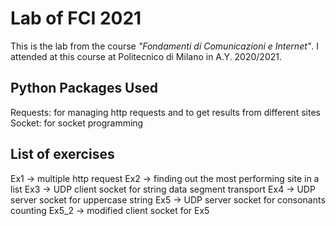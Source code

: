 # Lab of FCI 2021
This is the lab from the course _"Fondamenti di Comunicazioni e Internet"_.
I attended at this course at Politecnico di Milano in A.Y. 2020/2021.

## Python Packages Used
Requests: for managing http requests and to get results from different sites
Socket: for socket programming

## List of exercises
Ex1 -> multiple http request
Ex2 -> finding out the most performing site in a list
Ex3 -> UDP client socket for string data segment transport
Ex4 -> UDP server socket for uppercase string
Ex5 -> UDP server socket for consonants counting
Ex5_2 -> modified client socket for Ex5
